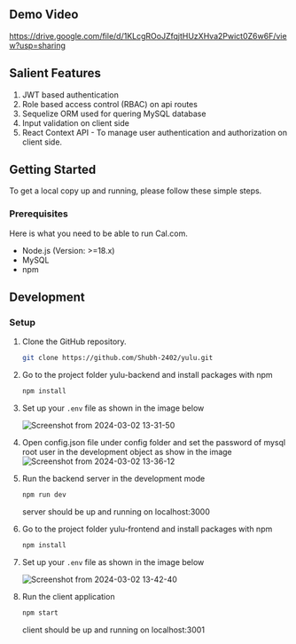 ## Demo Video
https://drive.google.com/file/d/1KLcgROoJZfqjtHUzXHva2Pwict0Z6w6F/view?usp=sharing

## Salient Features
   1. JWT based authentication
   2. Role based access control (RBAC) on api routes
   3. Sequelize ORM used for quering MySQL database
   4. Input validation on client side
   5. React Context API - To manage user authentication and authorization on client side.

## Getting Started

To get a local copy up and running, please follow these simple steps.

### Prerequisites

Here is what you need to be able to run Cal.com.

- Node.js (Version: >=18.x)
- MySQL
- npm

## Development

### Setup

1. Clone the GitHub repository.
   ```sh
   git clone https://github.com/Shubh-2402/yulu.git
   ```
   
2. Go to the project folder yulu-backend and install packages with npm

   ```sh
   npm install
   ```

3. Set up your `.env` file as shown in the image below
   
    ![Screenshot from 2024-03-02 13-31-50](https://github.com/Shubh-2402/yulu/assets/56020434/118e8986-43d5-48a9-aef3-af09a44929b9)

4. Open config.json file under config folder and set the password of mysql root user in the development object as show in the image
    ![Screenshot from 2024-03-02 13-36-12](https://github.com/Shubh-2402/yulu/assets/56020434/0bf1048a-be62-4988-bb01-92da0648eb87)

5. Run the backend server in the development mode
   
    ```sh
   npm run dev
   ```
    server should be up and running on localhost:3000
    
6. Go to the project folder yulu-frontend and install packages with npm

   ```sh
   npm install
   ```
   
7. Set up your `.env` file as shown in the image below
    
      ![Screenshot from 2024-03-02 13-42-40](https://github.com/Shubh-2402/yulu/assets/56020434/d669af18-d53d-48f7-90ba-982831dd3285)
    

8. Run the client application

    ```sh
   npm start
   ```

    client should be up and running on localhost:3001




